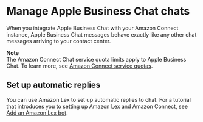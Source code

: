 # Manage Apple Business Chat chats<a name="manage-customer-chats"></a>

When you integrate Apple Business Chat with your Amazon Connect instance, Apple Business Chat messages behave exactly like any other chat messages arriving to your contact center\.

**Note**  
The Amazon Connect Chat service quota limits apply to Apple Business Chat\. To learn more, see [Amazon Connect service quotas](amazon-connect-service-limits.md)\. 

## Set up automatic replies<a name="auto-respond-chats"></a>

You can use Amazon Lex to set up automatic replies to chat\. For a tutorial that introduces you to setting up Amazon Lex and Amazon Connect, see [Add an Amazon Lex bot](amazon-lex.md)\.